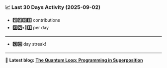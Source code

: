 <!--START_STATS-->
### 📈 Last 30 Days Activity (2025-09-02)  
- **1️⃣1️⃣3️⃣5️⃣** contributions  
- **3️⃣7️⃣•🎱3️⃣** per day
---
- **9️⃣4️⃣** day streak!
---
📝 **Latest blog:** [**The Quantum Loop: Programming in Superposition**](https://andriak.com/blog/quantum-loop)
<!--END_STATS-->
